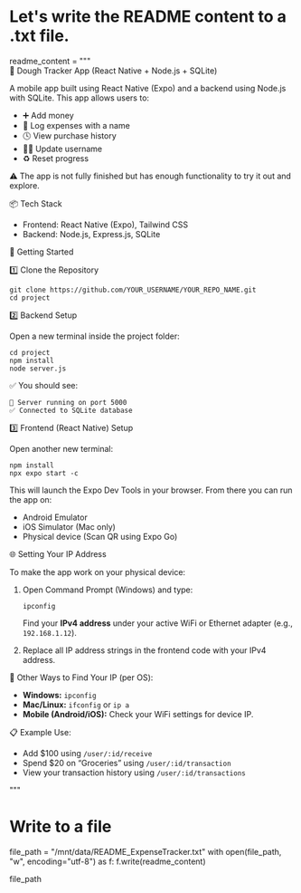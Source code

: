 # Let's write the README content to a .txt file.

readme_content = """\
💸 Dough Tracker App (React Native + Node.js + SQLite)

A mobile app built using React Native (Expo) and a backend using Node.js with SQLite. This app allows users to:

- ➕ Add money  
- 💸 Log expenses with a name  
- 🕓 View purchase history  
- 🧑‍💼 Update username  
- ♻️ Reset progress  

⚠️ The app is not fully finished but has enough functionality to try it out and explore.

📦 Tech Stack

- Frontend: React Native (Expo), Tailwind CSS
- Backend: Node.js, Express.js, SQLite

🚀 Getting Started

1️⃣ Clone the Repository

    git clone https://github.com/YOUR_USERNAME/YOUR_REPO_NAME.git
    cd project

2️⃣ Backend Setup

Open a new terminal inside the project folder:

    cd project
    npm install
    node server.js

✅ You should see:

    🚀 Server running on port 5000
    ✅ Connected to SQLite database

3️⃣ Frontend (React Native) Setup

Open another new terminal:

    npm install
    npx expo start -c

This will launch the Expo Dev Tools in your browser. From there you can run the app on:

- Android Emulator
- iOS Simulator (Mac only)
- Physical device (Scan QR using Expo Go)

🌐 Setting Your IP Address

To make the app work on your physical device:

1. Open Command Prompt (Windows) and type:

       ipconfig

   Find your **IPv4 address** under your active WiFi or Ethernet adapter (e.g., `192.168.1.12`).

2. Replace all IP address strings in the frontend code with your IPv4 address.

📱 Other Ways to Find Your IP (per OS):

- **Windows:** `ipconfig`
- **Mac/Linux:** `ifconfig` or `ip a`
- **Mobile (Android/iOS):** Check your WiFi settings for device IP.

📋 Example Use:

- Add $100 using `/user/:id/receive`
- Spend $20 on “Groceries” using `/user/:id/transaction`
- View your transaction history using `/user/:id/transactions`

"""

# Write to a file
file_path = "/mnt/data/README_ExpenseTracker.txt"
with open(file_path, "w", encoding="utf-8") as f:
    f.write(readme_content)

file_path
